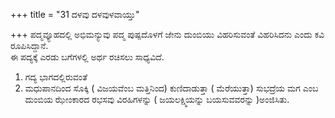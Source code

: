 +++
title = "31 ದಳವು ದಳವುಳವಾಯ್ತು"

+++
ಪದ್ಮವ್ಯೂಹದಲ್ಲಿ ಅಭಿಮನ್ಯುವು ಪದ್ಮ ಪುಷ್ಪದೊಳಗೆ ಜೇನು ದುಂಬಿಯು ವಿಹರಿಸುವಂತೆ ವಿಹರಿಸಿದನು ಎಂದು ಕವಿ ರೂಪಿಸಿದ್ದಾನೆ.  
ಈ ಪದ್ಯಕ್ಕೆ ಎರಡು ಬಗೆಗಳಲ್ಲಿ ಅರ್ಥ ರಚಿಸಲು ಸಾಧ್ಯವಿದೆ.  
1. ಗದ್ಯ ಭಾಗದಲ್ಲಿರುವಂತೆ  
2. ಮಧುಪಾನದಿಂದ ಸೊಕ್ಕಿ ( ವಿಜಯವೆಂಬ ಮತ್ತಿನಿಂದ) ಕುಣಿದಾಡುತ್ತಾ ( ಮೆರೆಯುತ್ತಾ) ಸುಭದ್ರೆಯ ಮಗ ಎಂಬ ದುಂಬಿಯ ಝೇಂಕಾರದ ರಭಸವು ವಿರಹಿಗಳನ್ನು ( ಜಯಲಕ್ಷ್ಮಿಯನ್ನು ಬಯಸುವವರನ್ನು )ಅಂಜಿಸಿತು.